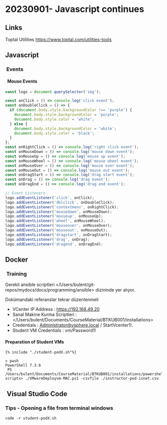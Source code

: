 # 20230901- Javascript continues

## Links

Toptal Utilities <https://www.toptal.com/utilities-tools>

## Javascript

###  Events

####   Mouse Events

```javascript
const logo = document.querySelector('img');

const onClick = () => console.log('click event');
const onDoubleClick = () => {
  if (document.body.style.backgroundColor !== 'purple') {
    document.body.style.backgroundColor = 'purple';
    document.body.style.color = 'white';
  } else {
    document.body.style.backgroundColor = 'white';
    document.body.style.color = 'black';
  }
};
const onRightClick = () => console.log('right click event');
const onMouseDown = () => console.log('mouse down event');
const onMouseUp = () => console.log('mouse up event');
const onMouseWheel = () => console.log('mouse wheel event');
const onMouseOver = () => console.log('mouse over event');
const onMouseOut = () => console.log('mouse out event');
const onDragStart = () => console.log('drag start event');
const onDrag = () => console.log('drag event');
const onDragEnd = () => console.log('drag end event');

// Event Listeners
logo.addEventListener('click', onClick);
logo.addEventListener('dblclick', onDoubleClick);
logo.addEventListener('contextmenu', onRightClick);
logo.addEventListener('mousedown', onMouseDown);
logo.addEventListener('mouseup', onMouseUp);
logo.addEventListener('wheel', onMouseWheel);
logo.addEventListener('mouseover', onMouseOver);
logo.addEventListener('mouseout', onMouseOut);
logo.addEventListener('dragstart', onDragStart);
logo.addEventListener('drag', onDrag);
logo.addEventListener('dragend', onDragEnd);

```

## Docker

###  Training

Gerekli ansible scriptleri </Users/bulent/git-repos/mydocs/docs/programming/ansible> dizininde yer alıyor.

Dokümandaki referanslar tekrar düzenlenmeli

- VCenter IP Address : <https://192.168.49.20>
- Sanal Makine Kurma Scriptleri : </Users/bulent/Documents/CourseMaterial/BTKUB001/installations>
- Credentials : <Administrator@vsphere.local> / StartVcenter1!.
- Student VM Credentials : vm/Password1!

#### Preparation of Student VMs

``` title='Student VMs'
{% include "./student-podX.sh"%}
```

```pwsh
> pwsh   
PowerShell 7.3.6
 PS /Users/bulent/Documents/CourseMaterial/BTKUB001/installations/powershell-scripts> ./VMwareDeployvm-MAC.ps1 -csvfile ./instructor-pod-isnet.csv
```

##  Visual Studio Code

### Tips - Opening a file from terminal windows

```console
code -r student-podX.sh
```
